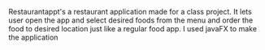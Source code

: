  Restaurantappt's a restaurant application made for a class project. It lets user open the app and select desired foods from the menu and order the food to desired location just like a regular food app. I used javaFX to make the application
